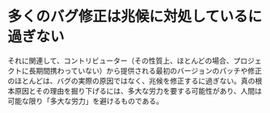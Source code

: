# 多くのバグ修正は兆候に対処しているに過ぎない

それに関連して、コントリビューター（その性質上、ほとんどの場合、プロジェクトに長期間携わっていない）から提供される最初のバージョンのパッチや修正のほとんどは、バグの実際の原因ではなく、兆候を修正するに過ぎない。真の根本原因とその理由を掘り下げるには、多大な労力を要する可能性があり、人間は可能な限り「多大な労力」を避けるものである。 
